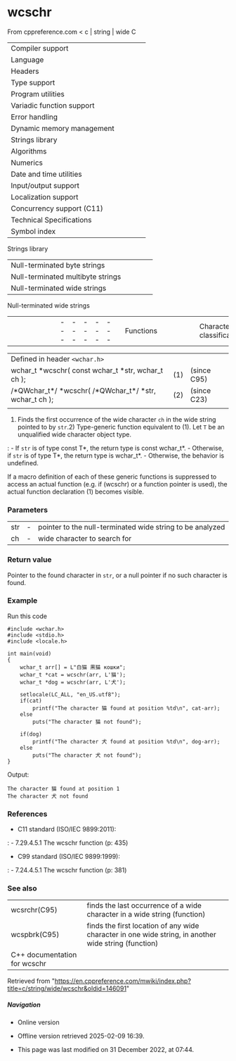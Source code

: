 # wcschr

From cppreference.com
< c‎ | string‎ | wide
 C

|  |  |  |  |  |
| --- | --- | --- | --- | --- |
| Compiler support | | | | |
| Language | | | | |
| Headers | | | | |
| Type support | | | | |
| Program utilities | | | | |
| Variadic function support | | | | |
| Error handling | | | | |
| Dynamic memory management | | | | |
| Strings library | | | | |
| Algorithms | | | | |
| Numerics | | | | |
| Date and time utilities | | | | |
| Input/output support | | | | |
| Localization support | | | | |
| Concurrency support (C11) | | | | |
| Technical Specifications | | | | |
| Symbol index | | | | |

 Strings library

|  |  |  |  |  |
| --- | --- | --- | --- | --- |
| Null-terminated byte strings | | | | |
| Null-terminated multibyte strings | | | | |
| Null-terminated wide strings | | | | |

 Null-terminated wide strings

|  |  |  |  |  |  |  |  |  |  |  |  |  |  |  |  |  |  |  |  |  |  |  |  |  |  |  |  |  |  |  |  |  |  |  |  |  |  |  |  |  |  |  |  |  |  |  |  |  |  |  |  |  |  |  |  |  |  |  |  |  |  |  |  |  |  |  |  |  |  |  |  |  |  |  |  |  |  |  |  |  |  |  |  |  |  |  |  |  |  |  |  |  |  |  |  |  |  |  |  |  |  |  |  |  |  |  |  |  |  |  |  |  |  |  |  |  |  |  |  |  |  |  |  |  |  |  |  |  |  |  |  |  |  |  |  |  |  |  |  |  |  |  |  |  |  |  |  |  |  |  |  |  |  |  |  |  |  |  |  |  |  |  |  |  |  |  |  |  |  |  |  |  |  |  |  |  |  |  |  |  |  |  |  |  |  |  |  |  |  |  |  |  |  |  |  |  |  |  |  |  |  |  |  |  |  |  |  |  |  |  |  |  |  |  |  |  |  |  |  |  |  |  |  |  |  |  |  |  |  |  |  |  |  |  |  |  |  |  |  |  |  |  |  |  |  |  |  |  |  |  |  |  |  |  |  |  |  |  |  |  |  |  |  |  |  |  |  |  |  |  |  |  |  |  |  |  |  |  |  |  |  |  |  |  |  |  |  |  |  |  |  |  |  |  |  |  |  |  |  |  |  |  |  |  |  |  |  |  |  |  |  |  |  |
| --- | --- | --- | --- | --- | --- | --- | --- | --- | --- | --- | --- | --- | --- | --- | --- | --- | --- | --- | --- | --- | --- | --- | --- | --- | --- | --- | --- | --- | --- | --- | --- | --- | --- | --- | --- | --- | --- | --- | --- | --- | --- | --- | --- | --- | --- | --- | --- | --- | --- | --- | --- | --- | --- | --- | --- | --- | --- | --- | --- | --- | --- | --- | --- | --- | --- | --- | --- | --- | --- | --- | --- | --- | --- | --- | --- | --- | --- | --- | --- | --- | --- | --- | --- | --- | --- | --- | --- | --- | --- | --- | --- | --- | --- | --- | --- | --- | --- | --- | --- | --- | --- | --- | --- | --- | --- | --- | --- | --- | --- | --- | --- | --- | --- | --- | --- | --- | --- | --- | --- | --- | --- | --- | --- | --- | --- | --- | --- | --- | --- | --- | --- | --- | --- | --- | --- | --- | --- | --- | --- | --- | --- | --- | --- | --- | --- | --- | --- | --- | --- | --- | --- | --- | --- | --- | --- | --- | --- | --- | --- | --- | --- | --- | --- | --- | --- | --- | --- | --- | --- | --- | --- | --- | --- | --- | --- | --- | --- | --- | --- | --- | --- | --- | --- | --- | --- | --- | --- | --- | --- | --- | --- | --- | --- | --- | --- | --- | --- | --- | --- | --- | --- | --- | --- | --- | --- | --- | --- | --- | --- | --- | --- | --- | --- | --- | --- | --- | --- | --- | --- | --- | --- | --- | --- | --- | --- | --- | --- | --- | --- | --- | --- | --- | --- | --- | --- | --- | --- | --- | --- | --- | --- | --- | --- | --- | --- | --- | --- | --- | --- | --- | --- | --- | --- | --- | --- | --- | --- | --- | --- | --- | --- | --- | --- | --- | --- | --- | --- | --- | --- | --- | --- | --- | --- | --- | --- | --- | --- | --- | --- | --- | --- | --- | --- | --- | --- | --- | --- | --- | --- | --- | --- | --- | --- | --- | --- | --- | --- | --- | --- | --- | --- | --- | --- | --- | --- | --- | --- | --- | --- | --- | --- | --- | --- |
| |  |  |  |  |  | | --- | --- | --- | --- | --- | | Functions | | | | | | Character classification | | | | | | |  |  |  |  |  | | --- | --- | --- | --- | --- | | iswalnum(C95) | | | | | | iswalpha(C95) | | | | | | iswlower(C95) | | | | | | iswupper(C95) | | | | | | iswdigit(C95) | | | | | | iswxdigit(C95) | | | | | | iswblank(C99) | | | | | | |  |  |  |  |  | | --- | --- | --- | --- | --- | | iswctype(C95) | | | | | | iswcntrl(C95) | | | | | | iswgraph(C95) | | | | | | iswspace(C95) | | | | | | iswprint(C95) | | | | | | iswpunct(C95) | | | | | | wctype(C95) | | | | | | | Character manipulation | | | | | | |  |  |  |  |  | | --- | --- | --- | --- | --- | | towlower(C95) | | | | | | towupper(C95) | | | | | | |  |  |  |  |  | | --- | --- | --- | --- | --- | | wctrans(C95) | | | | | | towctrans(C95) | | | | | | | Conversions to numeric formats | | | | | | |  |  |  |  |  | | --- | --- | --- | --- | --- | | wcstolwcstoll(C95)(C99) | | | | | | wcstofwcstodwcstold(C99)(C95)(C99) | | | | | | |  |  |  |  |  | | --- | --- | --- | --- | --- | | wcstoulwcstoull(C95)(C99) | | | | | | wcstoimaxwcstoumax(C99)(C99) | | | | | |  | | | | | | | String manipulation | | | | | | |  |  |  |  |  | | --- | --- | --- | --- | --- | | wcscpywcscpy_s(C95)(C11) | | | | | | wcsncpywcsncpy_s(C95)(C11) | | | | | | wcsxfrm(C95) | | | | | | |  |  |  |  |  | | --- | --- | --- | --- | --- | | wcscatwcscat_s(C95)(C11) | | | | | | wcsncatwcsncat_s(C95)(C11) | | | | | |  | | | | | | | |  |  |  |  |  | | --- | --- | --- | --- | --- | | String examination | | | | | | |  |  |  |  |  | | --- | --- | --- | --- | --- | | wcslenwcsnlen_s(C95)(C11) | | | | | | wcsstr(C95) | | | | | | wcscmp(C95) | | | | | | wcsncmp(C95) | | | | | | wcscoll(C95) | | | | | | ****wcschr****(C95) | | | | | | |  |  |  |  |  | | --- | --- | --- | --- | --- | | wcsrchr(C95) | | | | | | wcspbrk(C95) | | | | | | wcsspn(C95) | | | | | | wcscspn(C95) | | | | | | wcstokwcstok_s(C95)(C11) | | | | | |  | | | | | | | Array manipulation | | | | | | |  |  |  |  |  | | --- | --- | --- | --- | --- | | wmemcpywmemcpy_s(C95)(C11) | | | | | | wmemmovewmemmove_s(C95)(C11) | | | | | | |  |  |  |  |  | | --- | --- | --- | --- | --- | | wmemcmp(C95) | | | | | | wmemchr(C95) | | | | | | wmemset(C95) | | | | | |  | | | | | | | Types | | | | | | wchar_t wint_t(C95) | | | | | | wctrans_t wctype_t(C95)(C95) | | | | | | Macros | | | | | | WCHAR_MIN WCHAR_MAX(C95)(C95) | | | | | | WEOF(C95) | | | | | |

|  |  |  |
| --- | --- | --- |
| Defined in header `<wchar.h>` |  |  |
| wchar_t \*wcschr( const wchar_t \*str, wchar_t ch ); | (1) | (since C95) |
| /\*QWchar_t\*/ \*wcschr( /\*QWchar_t\*/ \*str, wchar_t ch ); | (2) | (since C23) |
|  |  |  |

1) Finds the first occurrence of the wide character `ch` in the wide string pointed to by `str`.2) Type-generic function equivalent to (1). Let `T` be an unqualified wide character object type.

:   - If `str` is of type const T\*, the return type is const wchar_t\*.
    - Otherwise, if `str` is of type T\*, the return type is wchar_t\*.
    - Otherwise, the behavior is undefined.

If a macro definition of each of these generic functions is suppressed to access an actual function (e.g. if (wcschr) or a function pointer is used), the actual function declaration (1) becomes visible.

### Parameters

|  |  |  |
| --- | --- | --- |
| str | - | pointer to the null-terminated wide string to be analyzed |
| ch | - | wide character to search for |

### Return value

Pointer to the found character in `str`, or a null pointer if no such character is found.

### Example

Run this code

```
#include <wchar.h>
#include <stdio.h>
#include <locale.h>
 
int main(void)
{
    wchar_t arr[] = L"白猫 黒猫 кошки";
    wchar_t *cat = wcschr(arr, L'猫');
    wchar_t *dog = wcschr(arr, L'犬');
 
    setlocale(LC_ALL, "en_US.utf8");
    if(cat)
        printf("The character 猫 found at position %td\n", cat-arr);
    else
        puts("The character 猫 not found");
 
    if(dog)
        printf("The character 犬 found at position %td\n", dog-arr);
    else
        puts("The character 犬 not found");
}

```

Output:

```
The character 猫 found at position 1
The character 犬 not found

```

### References

- C11 standard (ISO/IEC 9899:2011):

:   - 7.29.4.5.1 The wcschr function (p: 435)

- C99 standard (ISO/IEC 9899:1999):

:   - 7.24.4.5.1 The wcschr function (p: 381)

### See also

|  |  |
| --- | --- |
| wcsrchr(C95) | finds the last occurrence of a wide character in a wide string   (function) |
| wcspbrk(C95) | finds the first location of any wide character in one wide string, in another wide string   (function) |
| C++ documentation for wcschr | |

Retrieved from "<https://en.cppreference.com/mwiki/index.php?title=c/string/wide/wcschr&oldid=146091>"

##### Navigation

- Online version
- Offline version retrieved 2025-02-09 16:39.

- This page was last modified on 31 December 2022, at 07:44.
